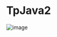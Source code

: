 # TpJava2
![image](https://github.com/JuancRene/TpJava2/assets/102224698/ba6d8768-f597-4157-8ab6-582e753cb9b2)
